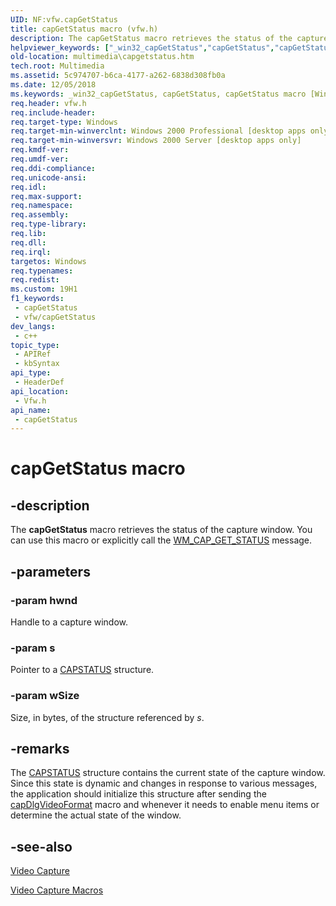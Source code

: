 ```yaml
---
UID: NF:vfw.capGetStatus
title: capGetStatus macro (vfw.h)
description: The capGetStatus macro retrieves the status of the capture window. You can use this macro or explicitly call the WM_CAP_GET_STATUS message.
helpviewer_keywords: ["_win32_capGetStatus","capGetStatus","capGetStatus macro [Windows Multimedia]","multimedia.capgetstatus","vfw/capGetStatus"]
old-location: multimedia\capgetstatus.htm
tech.root: Multimedia
ms.assetid: 5c974707-b6ca-4177-a262-6838d308fb0a
ms.date: 12/05/2018
ms.keywords: _win32_capGetStatus, capGetStatus, capGetStatus macro [Windows Multimedia], multimedia.capgetstatus, vfw/capGetStatus
req.header: vfw.h
req.include-header: 
req.target-type: Windows
req.target-min-winverclnt: Windows 2000 Professional [desktop apps only]
req.target-min-winversvr: Windows 2000 Server [desktop apps only]
req.kmdf-ver: 
req.umdf-ver: 
req.ddi-compliance: 
req.unicode-ansi: 
req.idl: 
req.max-support: 
req.namespace: 
req.assembly: 
req.type-library: 
req.lib: 
req.dll: 
req.irql: 
targetos: Windows
req.typenames: 
req.redist: 
ms.custom: 19H1
f1_keywords:
 - capGetStatus
 - vfw/capGetStatus
dev_langs:
 - c++
topic_type:
 - APIRef
 - kbSyntax
api_type:
 - HeaderDef
api_location:
 - Vfw.h
api_name:
 - capGetStatus
---
```


# capGetStatus macro


## -description

The <b>capGetStatus</b> macro retrieves the status of the capture window. You can use this macro or explicitly call the <a href="https://docs.microsoft.com/windows/desktop/Multimedia/wm-cap-get-status">WM_CAP_GET_STATUS</a> message.

## -parameters

### -param hwnd

Handle to a capture window.

### -param s

Pointer to a <a href="https://docs.microsoft.com/windows/desktop/api/vfw/ns-vfw-capstatus">CAPSTATUS</a> structure.

### -param wSize

Size, in bytes, of the structure referenced by <i>s</i>.

## -remarks

The <a href="https://docs.microsoft.com/windows/desktop/api/vfw/ns-vfw-capstatus">CAPSTATUS</a> structure contains the current state of the capture window. Since this state is dynamic and changes in response to various messages, the application should initialize this structure after sending the <a href="https://docs.microsoft.com/windows/desktop/api/vfw/nf-vfw-capdlgvideoformat">capDlgVideoFormat</a> macro and whenever it needs to enable menu items or determine the actual state of the window.

## -see-also

<a href="https://docs.microsoft.com/windows/desktop/Multimedia/video-capture">Video Capture</a>



<a href="https://docs.microsoft.com/windows/desktop/Multimedia/video-capture-macros">Video Capture Macros</a>

